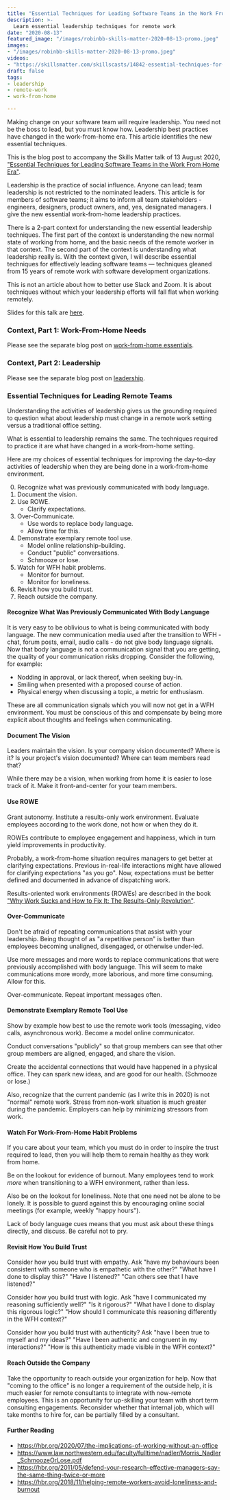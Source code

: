 ```yaml
---
title: "Essential Techniques for Leading Software Teams in the Work From Home Era"
description: >-
  Learn essential leadership techniques for remote work
date: "2020-08-13"
featured_image: "/images/robinbb-skills-matter-2020-08-13-promo.jpeg"
images:
- "/images/robinbb-skills-matter-2020-08-13-promo.jpeg"
videos:
- "https://skillsmatter.com/skillscasts/14842-essential-techniques-for-leading-software-teams-in-the-work-from-home-era"
draft: false
tags:
- leadership
- remote-work
- work-from-home

---
```


Making change on your software team will require leadership. You need not be
the boss to lead, but you must know how. Leadership best practices have changed
in the work-from-home era. This article identifies the new essential
techniques.

This is the blog post to accompany the Skills Matter talk of 13 August 2020,
["Essential Techniques for Leading Software Teams in the Work From Home Era"](https://skillsmatter.com/skillscasts/14842-essential-techniques-for-leading-software-teams-in-the-work-from-home-era).

<!--more-->


Leadership is the practice of social influence. Anyone can lead; team
leadership is not restricted to the nominated leaders. This article is for
members of software teams; it aims to inform all team stakeholders - engineers,
designers, product owners, and, yes, designated managers. I give the new
essential work-from-home leadership practices.

There is a 2-part context for understanding the new essential leadership
techniques. The first part of the context is understanding the new normal state
of working from home, and the basic needs of the remote worker in that context.
The second part of the context is understanding what leadership really is. With
the context given, I will describe essential techniques for effectively leading
software teams — techniques gleaned from 15 years of remote work with software
development organizations.

This is not an article about how to better use Slack and Zoom. It is about
techniques without which your leadership efforts will fall flat when working
remotely.

Slides for this talk are [here](/slides/robinbb-skills-matter-2020-08-13.pdf).


### Context, Part 1: Work-From-Home Needs

Please see the separate blog post on
[work-from-home essentials](/blog/wfh-essentials-cheat-sheet).


### Context, Part 2: Leadership

Please see the separate blog post on
[leadership](/blog/leadership).


### Essential Techniques for Leading Remote Teams

Understanding the activities of leadership gives us the grounding required to
question what about leadership must change in a remote work setting versus a
traditional office setting.

What is essential to leadership remains the same.  The techniques required to
practice it are what have changed in a work-from-home setting.

Here are my choices of essential techniques for improving the day-to-day
activities of leadership when they are being done in a work-from-home
environment.

0. Recognize what was previously communicated with body language.
1. Document the vision.
2. Use ROWE.
   - Clarify expectations.
3. Over-Communicate.
   - Use words to replace body language.
   - Allow time for this.
4. Demonstrate exemplary remote tool use.
   - Model online relationship-building.
   - Conduct "public" conversations.
   - Schmooze or lose.
5. Watch for WFH habit problems.
   - Monitor for burnout.
   - Monitor for loneliness.
6. Revisit how you build trust.
7. Reach outside the company.


#### Recognize What Was Previously Communicated With Body Language

It is very easy to be oblivious to what is being communicated with body
language. The new communication media used after the transition to WFH - chat,
forum posts, email, audio calls - do not give body language signals. Now that
body language is not a communication signal that you are getting, the quality
of your communication risks dropping. Consider the following, for example:

- Nodding in approval, or lack thereof, when seeking buy-in.
- Smiling when presented with a proposed course of action.
- Physical energy when discussing a topic, a metric for enthusiasm.

These are all communication signals which you will now not get in a WFH
environment. You must be conscious of this and compensate by being more
explicit about thoughts and feelings when communicating.


#### Document The Vision

Leaders maintain the vision.  Is your company vision documented? Where is it?
Is your project's vision documented? Where can team members read that?

While there may be a vision, when working from home it is easier to lose track
of it. Make it front-and-center for your team members.


#### Use ROWE

Grant autonomy. Institute a results-only work environment. Evaluate employees
according to the work done, not how or when they do it.

ROWEs contribute to employee engagement and happiness, which in turn yield
improvements in productivity.

Probably, a work-from-home situation requires managers to get better at
clarifying expectations. Previous in-real-life interactions might have allowed
for clarifying expectations "as you go". Now, expectations must be better
defined and documented in advance of dispatching work.

Results-oriented work environments (ROWEs) are described in the book
["Why Work Sucks and How to Fix It: The Results-Only Revolution"][work-sucks].

[work-sucks]: https://www.amazon.com/Why-Work-Sucks-How-Fix/dp/1591842921


#### Over-Communicate

Don't be afraid of repeating communications that assist with your leadership.
Being thought of as "a repetitive person" is better than employees becoming
unaligned, disengaged, or otherwise under-led.

Use more messages and more words to replace communications that were previously
accomplished with body language. This will seem to make communications more
wordy, more laborious, and more time consuming. Allow for this.

Over-communicate. Repeat important messages often. 


#### Demonstrate Exemplary Remote Tool Use

Show by example how best to use the remote work tools (messaging, video
calls, asynchronous work). Become a model online communicator.

Conduct conversations "publicly" so that group members can see that other group
members are aligned, engaged, and share the vision.

Create the accidental connections that would have happened in a physical
office. They can spark new ideas, and are good for our health.  (Schmooze or
lose.)

Also, recognize that the current pandemic (as I write this in 2020) is not
"normal" remote work. Stress from non-work situation is much greater during the
pandemic. Employers can help by minimizing stressors from work.


#### Watch For Work-From-Home Habit Problems

If you care about your team, which you must do in order to inspire the trust
required to lead, then you will help them to remain healthy as they work from
home.

Be on the lookout for evidence of burnout. Many employees tend to work *more*
when transitioning to a WFH environment, rather than less.

Also be on the lookout for loneliness. Note that one need not be alone to be
lonely. It is possible to guard against this by encouraging online social
meetings (for example, weekly "happy hours").

Lack of body language cues means that you must ask about these things directly,
and discuss. Be careful not to pry.


#### Revisit How You Build Trust

Consider how you build trust with empathy. Ask "have my behaviours been
consistent with someone who is empathetic with the other?" "What have I done to
display this?" "Have I listened?" "Can others see that I have listened?"

Consider how you build trust with logic. Ask "have I communicated my reasoning
sufficiently well?" "Is it rigorous?" "What have I done to display this
rigorous logic?" "How should I communicate this reasoning differently in the
WFH context?"

Consider how you build trust with authenticity? Ask "have I been true to myself
and my ideas?" "Have I been authentic and congruent in my interactions?" "How
is this authenticity made visible in the WFH context?"


#### Reach Outside the Company

Take the opportunity to reach outside your organization for help. Now that
"coming to the office" is no longer a requirement of the outside help, it is
much easier for remote consultants to integrate with now-remote employees. This
is an opportunity for up-skilling your team with short term consulting
engagements. Reconsider whether that internal job, which will take months to
hire for, can be partially filled by a consultant.


#### Further Reading

- https://hbr.org/2020/07/the-implications-of-working-without-an-office
- https://www.law.northwestern.edu/faculty/fulltime/nadler/Morris_Nadler_SchmoozeOrLose.pdf
- https://hbr.org/2011/05/defend-your-research-effective-managers-say-the-same-thing-twice-or-more
- https://hbr.org/2018/11/helping-remote-workers-avoid-loneliness-and-burnout
